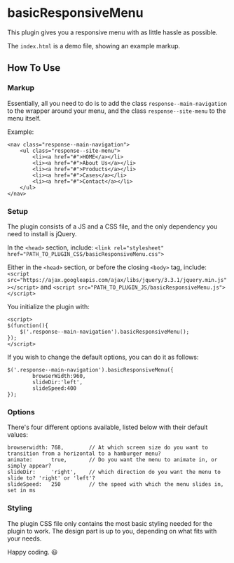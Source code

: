 # basicResponsiveMenu

This plugin gives you a responsive menu with as little hassle as possible.

The `index.html` is a demo file, showing an example markup.

## How To Use

### Markup

Essentially, all you need to do is to add the class `response--main-navigation` to the wrapper around your menu, and the class `response--site-menu` to the menu itself.

Example:
```
<nav class="response--main-navigation">
	<ul class="response--site-menu">
		<li><a href="#">HOME</a></li>
		<li><a href="#">About Us</a></li>
		<li><a href="#">Products</a></li>
		<li><a href="#">Cases</a></li>
		<li><a href="#">Contact</a></li>
	</ul>
</nav>
```

### Setup

The plugin consists of a JS and a CSS file, and the only dependency you need to install is jQuery.

In the `<head>` section, include:
`<link rel="stylesheet" href="PATH_TO_PLUGIN_CSS/basicResponsiveMenu.css">`

Either in the `<head>` section, or before the closing `<body>` tag, include:
`<script src="https://ajax.googleapis.com/ajax/libs/jquery/3.3.1/jquery.min.js"></script>`
and
`<script src="PATH_TO_PLUGIN_JS/basicResponsiveMenu.js"></script>`

You initialize the plugin with:
```
<script>
$(function(){
	$('.response--main-navigation').basicResponsiveMenu();
});
</script>
```

If you wish to change the default options, you can do it as follows:
```
$('.response--main-navigation').basicResponsiveMenu({
		browserWidth:960,
		slideDir:'left',
		slideSpeed:400
});
```

### Options

There's four different options available, listed below with their default values:
```
browserwidth: 768,        // At which screen size do you want to transition from a horizontal to a hamburger menu?
animate:      true,       // Do you want the menu to animate in, or simply appear?
slideDir:     'right',    // which direction do you want the menu to slide to? 'right' or 'left'?
slideSpeed:   250         // the speed with which the menu slides in, set in ms
```

### Styling

The plugin CSS file only contains the most basic styling needed for the plugin to work. The design part is up to you, depending on what fits with your needs.

Happy coding. 😃
